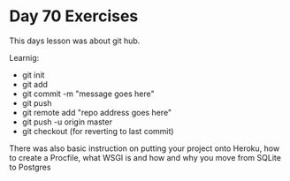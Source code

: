 # Day 70 Exercises

This days lesson was about git hub.

Learnig:
- git init
- git add
- git commit -m "message goes here"
- git push
- git remote add "repo address goes here"
- git push -u origin master
- git checkout (for reverting to last commit)

There was also basic instruction on putting your project onto Heroku, how to create a Procfile, what WSGI is
and how and why you move from SQLite to Postgres
